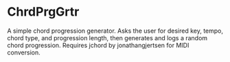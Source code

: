 # ChrdPrgGrtr
A simple chord progression generator. Asks the user for desired key, tempo, chord type, and progression length, then generates and logs a random chord progression. Requires jchord by jonathangjertsen for MIDI conversion.
